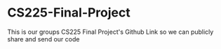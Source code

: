 # CS225-Final-Project
This is our groups CS225 Final Project's Github Link so we can publicly share and send our code
